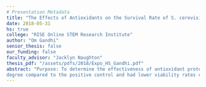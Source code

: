 ```yaml
---
# Presentation Metadata
title: "The Effects of Antioxidants on the Survival Rate of S. cerevisiae Exposed to Ultraviolet Radiation"
date: 2018-05-31
hs: true
college: "RISE Online STEM Research Institute"
author: "Om Gandhi"
senior_thesis: false
our_funding: false
faculty_advisor: "Jacklyn Naughton"
thesis_pdf: "/assets/pdfs/2018/Expo_HS_Gandhi.pdf"
abstract: "Purpose: To determine the effectiveness of antioxidant protection against UVB radiation and to determine which antioxidants out of Ascorbic Acid, Zinc Oxide, and Vitamin E most effectively prevent UVB radiation from damaging cells as well as to design an in-vitro model that can help test the ultraviolet absorbing capabilities of different natural antioxidants. Procedure: Saccharomyces cerevisiae was used as a model organism in this project as they have a similar anatomy and physiology compared to human skin cells. They were dissolved in sugar water with different antioxidants, incubated, and placed under UVB radiation. Viability rates of the cells were calculated. Conclusion: The experimental data partially supported the first hypothesis. The results showed, based on the viability rates calculated, that Zinc Oxide was indeed significantly more effective at protecting the cells against radiation compared to Vitamin E; however, Zinc Oxide and Ascorbic Acid are not significantly different from each other in their protective capabilities against UVB radiation. The second hypothesis of this project was supported. All the cultures that are tested with antioxidants indeed did have higher viability rates in some
degree compared to the positive control and had lower viability rates compared to the negative control."
---
```

